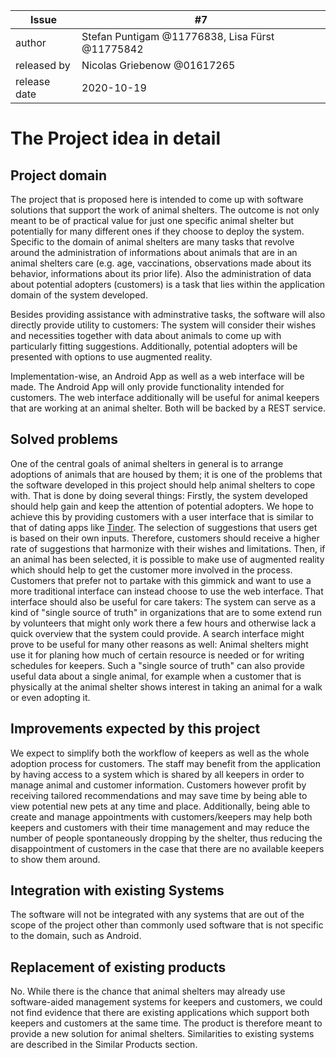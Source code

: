 | Issue        | #7 |
| ------------ | -- |
| author       | Stefan Puntigam @11776838, Lisa Fürst @11775842 |
| released by  | Nicolas Griebenow @01617265 |
| release date | 2020-10-19 |


# The Project idea in detail

## Project domain

The project that is proposed here is intended to come up with software solutions that support the work of animal shelters. The outcome is not only meant to be of practical value for just one specific animal shelter but potentially for many different ones if they choose to deploy the system.
Specific to the domain of animal shelters are many tasks that revolve around the administration of informations about animals that are in an animal shelters care (e.g. age, vaccinations, observations made about its behavior, informations about its prior life). Also the administration of data about potential adopters (customers) is a task that lies within the application domain of the system developed.

Besides providing assistance with adminstrative tasks, the software will also directly provide utility to customers: The system will consider their wishes and necessities together with data about animals to come up with particularly fitting suggestions. Additionally, potential adopters will be presented with options to use augmented reality.

Implementation-wise, an Android App as well as a web interface will be made. The Android App will only provide functionality intended for customers. The web interface additionally will be useful for animal keepers that are working at an animal shelter. Both will be backed by a REST service.


## Solved problems

One of the central goals of animal shelters in general is to arrange adoptions of animals that are housed by them; it is one of the problems that the software developed in this project should help animal shelters to cope with. That is done by doing several things: Firstly, the system developed should help gain and keep the attention of potential adopters. We hope to achieve this by providing customers with a user interface that is similar to that of dating apps like [Tinder](https://tinder.com). The selection of suggestions that users get is based on their own inputs. Therefore, customers should receive a higher rate of suggestions that harmonize with their wishes and limitations. Then, if an animal has been selected, it is possible to make use of augmented reality which should help to get the customer more involved in the process. Customers that prefer not to partake with this gimmick and want to use a more traditional interface can instead choose to use the web interface. That interface should also be useful for care takers: The system can serve as a kind of "single source of truth" in organizations that are to some extend run by volunteers that might only work there a few hours and otherwise lack a quick overview that the system could provide. A search interface might prove to be useful for many other reasons as well: Animal shelters might use it for planing how much of certain resource is needed or for writing schedules for keepers. Such a "single source of truth" can also provide useful data about a single animal, for example when a customer that is physically at the animal shelter shows interest in taking an animal for a walk or even adopting it.


## Improvements expected by this project

We expect to simplify both the workflow of keepers as well as the whole adoption process for customers. The staff may benefit from the application by having access to a system which is shared by all keepers in order to manage animal and customer information. Customers however profit by receiving tailored recommendations and may save time by being able to view potential new pets at any time and place. Additionally, being able to create and manage appointments with customers/keepers may help both keepers and customers with their time management and may reduce the number of people spontaneously dropping by the shelter, thus reducing the disappointment of customers in the case that there are no available keepers to show them around.

## Integration with existing Systems

The software will not be integrated with any systems that are out of the scope of the project other than commonly used software that is not specific to the domain, such as Android.


## Replacement of existing products

No. While there is the chance that animal shelters may already use software-aided management systems for keepers and customers, we could not find evidence that there are existing applications which support both keepers and customers at the same time. The product is therefore meant to provide a new solution for animal shelters. Similarities to existing systems are described in the Similar Products section.
